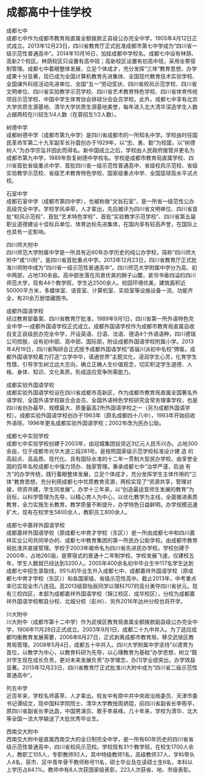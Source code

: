 # 成都高中十佳学校

成都七中  
成都七中作为成都市教育局直属全额拨款正县级公办完全中学，1905年4月12日正式成立。2013年12月23日，四川省教育厅正式批准成都市第七中学成为“四川省一级示范性普通高中”。2014年10月16日，加挂成都中学校名。成都七中设有林荫、高新2个校区。林荫校区只设置有高中班；高新校区设置有初高中班，采用全寄宿制管理。成都七中着眼整体发展，立足个体成才，充分发挥“三体”教育思想，办学成果十分显著，现已成为全国计算机教育先进集体、全国现代教育技术实验学校、全国课外科技活动先进单位、全国“五一”劳动奖状、四川省校风示范学校、四川省文明单位、四川省实验教学示范学校、四川省艺术教育特色学校、四川省体育传统项目示范学校、中国中学生体育协会排球分会会员学校。此外，成都七中享有北京大学优质生源基地、清华大学优质生源基地美誉，每年进入北大清华深造学生人数占据两校在川招生1/4人数（在蓉招生1/2人数）。

树德中学  
成都树德中学（成都市第九中学）是四川省成都市的一所知名中学。学校由时任国民革命军第二十九军副军长孙震创办于1929年，以“忠、勇、勤”为校箴，以“树德树人”为办学宗旨并因此而得名。新中国成立之后，学校由人民政府接管并更名为成都市第九中学，1989年恢复树德中学校名。学校是成都市教育局直属学校、四川省首批省级重点中学、首批四川省一级示范性普通高中、省级校风示范校、省级实验教学示范校、省级艺术教育特色学校、国家级重点中学、全国篮球高水平试点校。

石室中学  
成都石室中学（成都市第四中学），也被称做“文翁石室”，是一所省一级范性公办高级完全中学。学校学风卓荦，人才辈出，先后被评为四川省文明单位、四川省首批“校风示范校”、首批“艺术特色学校”、首批“实验教学示范学校”、四川省第五届职业道德建设十佳标兵单位、体育达标先进集体，在国内享有较高声誉，在国际上也具有一定影响。

四川师大附中  
四川师范大学附属中学是一所具有近60年办学历史的纯公办学校，简称“四川师大附中”或“川附”，是四川省首批重点中学。2013年12月23日，四川省教育厅正式批准川师附中成为“四川省一级示范性普通高中”。四川师范大学附属中学分为高、初中两部，占地130余亩。高中部坐落在风景优美的狮子山麓，紧邻书香四溢的四川师范大学，现有44个教学班，学生近2500余人。校园环境优美，建筑面积近50000平方米，多媒体室、语音室、计算机室、实验室等设施设备一流、功能齐全，有20余万册馆藏图书。

成都外国语学校  
经过教育部备案、四川省教育厅批准，1989年9月1日，四川省第一所外语特色完全中学──成都外国语学校正式成立。成都外国语学校作为成都市教育局直属自收自支正县级民办完全中学，开设英语、日语、法语、德语4个外语语种，四川德瑞公司控股，设有初中部、高中部、国际部，附设成都外国语学校附属小学。2013年4月19日，四川省陶研会正式授予成都外国语学校“首届川派初中名校”牌匾。成都外国语学校着力打造“立学中华，语通世界”主题文化，浸润学生心灵，化育学生性情，引导学生树立远大志向，确立正确人生价值观念，切实积淀学生道德、人格、身体、知识、文化素质，形成适应竞争所需能力。

成都实验外国语学校  
成都实验外国语学校设在四川省成都市高新区，作为成都市教育局直属全国著名外语学校、全国外语学校联合会会员、全国外语特色学校研究会常务理事学校，也是四川省创办最早、规模最大、质量最高2所外国语学校之一（另为成都外国语学校）。成都实验外国语学校创办于1963年（原名成都四十八中），1993年开始招收外语班，1996年更名成都实验外国语学校；2002年改为民办公助。

成都七中实验学校  
成都七中实验学校创建于2003年，由冠城集团投资近3亿元人民币兴办。占地300余亩，位于成都市光华大道三段281号。是按照国家级示范学校标准设计建 造
的高起点、高品质、现代化、具有国际水准的十二年一贯制大型民办学校。由享誉全国的百年名校成都七中强力领办、独家管理。秉承成都七中“治学严谨，启迪 有方”的办学传统，践行着眼整体发展，立足个体成才，充分发挥学生主体作用的“三体”教育思想，充分利用成都七中优质教育资源，两校实现了“资源共享，管理对接，师资共建，学生同发展”。办学十三年来，以“创造最适宜师生发展的教育”为目标，以科学管理为先导，以精心育人为中心，以优化教学为主线，全面推进素质教育，全力实施生长教育。教学质量不断提升，办学特色日益鲜明，办学规模迅速扩大，现有在校学生5800余人，教职员工800余人。

成都七中嘉祥外国语学校  
成都嘉祥外国语学校（原成都七中育才学校（东区））是一所由成都七中和四川嘉祥实业公司共同举办的、成都七中教育集团的第一所民办公助学校。由成都市教育局批准并直接管理。学校于2003年被命名为四川省先进民办学校。学校创建于2000年，占地260亩，是寄宿式的普通十二年制学校。学校发展飞速，仅建校五年，学生人数就已经达到3200人。2005年400余名初中毕业生中117名学生达到成都七中招生录取线，95%的毕业生升入成都七中、成都嘉祥外国语学校（原成都七中育才学校（东区））和各国家级、省级示范性高中。截止2013年，中考重点率已实现全市八连冠。高2013级郭怡辰同学以理科707的高分勇夺四川省状元。现有三校四区，本部为成都嘉祥外国语学校（锦江校区、成华校区），分校为成都嘉祥外国语学校郫县分校、北城分校（彭州）、另外2016年达州分校也将开学。

川大附中  
川大附中（成都市第十二中学）作为武侯区教育局直属全额拨款副县级公办完全中学，1908年11月28日正式成立。2003年9月1日，成都二十九中并入。为了适应成都均衡教育发展需要，2006年6月27日，正式剥离成都市教育局，移交武侯区教育局管理。2008年5月4日，成都五十中并入。四川大学附属中学坚持“以德育为首位，以教学为中心，以教育科研为先导，以心理教育为基础”办学思想，树立“既对学生现在成长负责，更对未来发展负责”办学理念，办[1]学业绩突出，办学效益显著。2013年12月23日，四川省教育厅正式批准川大附中成为“四川省二级示范性普通高中”。

列五中学  
近百年来，学校名师荟萃，人才辈出。校友中有原中共中央政治局委员、天津市委书记谭绍文，现中国科学院院士、清华大学教授周炳琨，前四川省副省长李筱亭，原四川省副省长李达昌，中国男演员、歌手李易峰。几十年来，学校为清华、北大等全国一流大学输送了大批优秀毕业生。

西南交大附中  
西南交大附中是直属西南交大的全日制完全中学，是一所有60年历史的四川省省级示范性普通高中，四川省校风示范校。学校现有31个教学班，在校生1700人余人，教职工105人，专职教师92人，其中特级教师1名，高级教师37人，学科带头人4名，获市、区中青年骨干教师称号11名，硕士毕业及在读硕士生6名，本科以上学历占84.1%。教师中有8人次获国家级表彰，223人次获省、地、市级表彰。